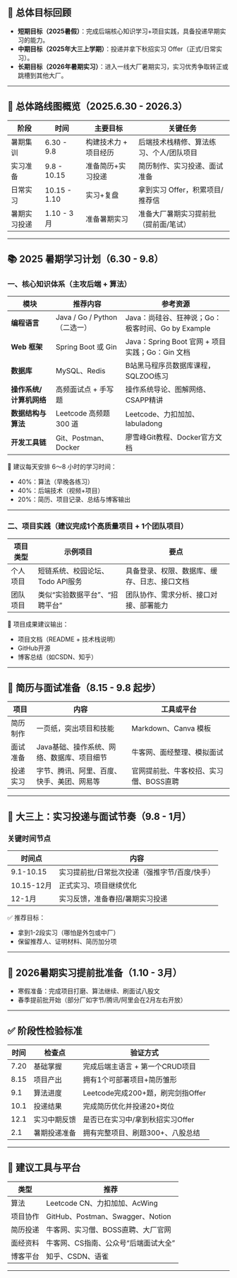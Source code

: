 

## 🎯 **总体目标回顾**

* **短期目标（2025暑假）**：完成后端核心知识学习+项目实践，具备投递早期实习的能力。
* **中期目标（2025年大三上学期）**：投递并拿下秋招实习 Offer（正式/日常实习）。
* **长期目标（2026年暑期实习）**：进入一线大厂暑期实习，实习优秀争取转正或跳槽到其他大厂。

---

## 🧭 总体路线图概览（2025.6.30 - 2026.3）

| 阶段     | 时间           | 主要目标         | 关键任务                 |
| ------ | ------------ | ------------ | -------------------- |
| 暑期集训   | 6.30 - 9.8   | 构建技术力 + 项目经历 | 后端技术栈精修、算法练习、个人/团队项目 |
| 实习准备   | 9.8 - 10.15  | 准备简历+实习投递    | 简历制作、实习投递、面试准备       |
| 日常实习   | 10.15 - 1.10 | 实习+复盘        | 拿到实习 Offer，积累项目/推荐信  |
| 暑期实习投递 | 1.10 - 3月    | 准备暑期实习       | 准备大厂暑期实习提前批（提前面/笔试）  |

---

## 📚 2025 暑期学习计划（6.30 - 9.8）

### 一、核心知识体系（主攻后端 + 算法）

| 模块             | 推荐内容                    | 参考资源                                 |
| -------------- | ----------------------- | ------------------------------------ |
| **编程语言**       | Java / Go / Python（二选一） | Java：尚硅谷、狂神说；Go：极客时间、Go by Example   |
| **Web 框架**     | Spring Boot 或 Gin       | Java：Spring Boot 官网 + 项目实践；Go：Gin 文档 |
| **数据库**        | MySQL、Redis             | B站黑马程序员数据库课程，SQLZOO练习                |
| **操作系统/计算机网络** | 高频面试点 + 手写题             | 操作系统导论、图解网络、CSAPP精讲                  |
| **数据结构与算法**    | Leetcode 高频题 300 道      | Leetcode、力扣加加、labuladong             |
| **开发工具链**      | Git、Postman、Docker      | 廖雪峰Git教程、Docker官方文档                  |

🔧 建议每天安排 6～8 小时的学习时间：

* 40%：算法（早晚各练习）
* 40%：后端技术（视频+项目）
* 20%：简历、项目记录、总结与博客输出

---

### 二、项目实践（建议完成1个高质量项目 + 1个团队项目）

| 项目类型 | 示例项目                 | 要点                     |
| ---- | -------------------- | ---------------------- |
| 个人项目 | 短链系统、校园论坛、Todo API服务 | 具备登录、权限、数据库、缓存、日志、接口文档 |
| 团队项目 | 类似“实验数据平台”、“招聘平台”    | 团队协作、需求分析、接口对接、部署能力    |

📌 项目成果建议输出：

* 项目文档（README + 技术栈说明）
* GitHub开源
* 博客总结（如CSDN、知乎）

---

## 📄 简历与面试准备（8.15 - 9.8 起步）

| 项目   | 内容                      | 工具或平台                 |
| ---- | ----------------------- | --------------------- |
| 简历制作 | 一页纸，突出项目和技能             | Markdown、Canva 模板     |
| 面试准备 | Java基础、操作系统、网络、数据库、项目细节 | 牛客网、面经整理、模拟面试         |
| 投递实习 | 字节、腾讯、阿里、百度、快手、美团、网易等   | 官网提前批、牛客校招、实习僧、BOSS直聘 |

---

## 🎯 大三上：实习投递与面试节奏（9.8 - 1月）

### 关键时间节点

| 时间点       | 内容                       |
| --------- | ------------------------ |
| 9.1-10.15 | 实习提前批/日常批次投递（强推字节/百度/快手） |
| 10.15-12月 | 正式实习、项目继续优化              |
| 12-1月     | 实习反馈，准备春招/暑期实习投递         |

✅ 推荐目标：

* 拿到1-2段实习（哪怕是外包或中厂）
* 保留推荐人、证明材料、简历加分项

---

## 🌟 2026暑期实习提前批准备（1.10 - 3月）

* 寒假准备：完成项目打磨、算法继续、刷面试八股文
* 春季提前批开始（部分厂如字节/腾讯/阿里会在2月左右开放）

---

## ✅ 阶段性检验标准

| 时间   | 检查点    | 验证方式                      |
| ---- | ------ | ------------------------- |
| 7.20 | 基础掌握   | 完成后端主语言 + 第一个CRUD项目       |
| 8.15 | 项目产出   | 拥有1个可部署项目+简历雏形            |
| 9.1  | 算法进度   | Leetcode完成200+题，刷完剑指Offer |
| 10.1 | 投递结果   | 完成简历优化并投递20+岗位            |
| 12.1 | 实习中期反馈 | 是否已在实习中/拿到秋招实习Offer       |
| 2.1  | 暑期投递准备 | 拥有完整项目、刷题300+、八股总结        |

---

## 📌 建议工具与平台

| 类型   | 推荐                            |
| ---- | ----------------------------- |
| 算法   | Leetcode CN、力扣加加、AcWing       |
| 项目协作 | GitHub、Postman、Swagger、Notion |
| 简历投递 | 牛客网、实习僧、BOSS直聘、大厂官网           |
| 面经资料 | 牛客网、CS指南、公众号“后端面试大全”          |
| 博客平台 | 知乎、CSDN、语雀                    |

---



